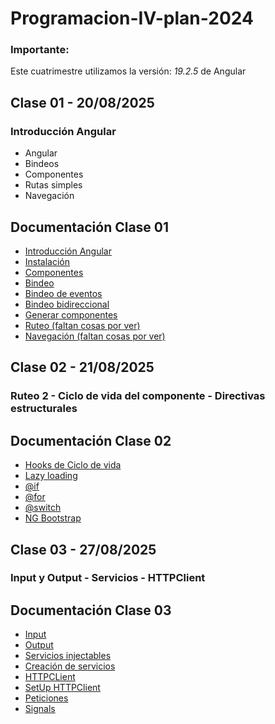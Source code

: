 # Programacion-IV-plan-2024

### Importante:
Este cuatrimestre utilizamos la versión: *19.2.5* de Angular

## Clase 01 - 20/08/2025

### Introducción Angular
-   Angular
-   Bindeos
-   Componentes
-   Rutas simples
-   Navegación

## Documentación Clase 01

- [Introducción Angular](https://angular.dev/)
- [Instalación](https://angular.dev/installation)
- [Componentes](https://angular.dev/guide/components)
- [Bindeo](https://angular.dev/guide/templates/binding)
- [Bindeo de eventos](https://angular.dev/guide/templates/event-listeners)
- [Bindeo bidireccional](https://angular.dev/guide/templates/two-way-binding)
- [Generar componentes](https://angular.dev/cli/generate/component)
- [Ruteo (faltan cosas por ver)](https://angular.dev/guide/routing/common-router-tasks)
- [Navegación (faltan cosas por ver)](https://angular.dev/guide/routing/router-tutorial)

## Clase 02 - 21/08/2025

### Ruteo 2 - Ciclo de vida del componente - Directivas estructurales

## Documentación Clase 02

- [Hooks de Ciclo de vida](https://angular.dev/guide/components/lifecycle)
- [Lazy loading](https://angular.dev/guide/routing/define-routes#lazily-loaded-components)
- [@if](https://angular.dev/api/core/@if)
- [@for](https://angular.dev/api/core/@for)
- [@switch](https://angular.dev/api/core/@switch)
- [NG Bootstrap](https://ng-bootstrap.github.io/#/home)

## Clase 03 - 27/08/2025

### Input y Output - Servicios - HTTPClient

## Documentación Clase 03

- [Input](https://angular.dev/guide/components/inputs)
- [Output](https://angular.dev/guide/components/outputs)
- [Servicios injectables](https://angular.dev/guide/di/dependency-injection)
- [Creación de servicios](https://angular.dev/guide/di/creating-injectable-service)
- [HTTPCLient](https://angular.dev/guide/http)
- [SetUp HTTPClient](https://angular.dev/guide/http/setup)
- [Peticiones](https://angular.dev/guide/http/making-requests)
- [Signals](https://angular.dev/guide/signals)